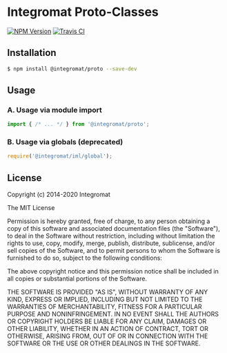 # Integromat Proto-Classes

[![NPM Version][npm-image]][npm-url] [![Travis CI][travis-image]][travis-url]

## Installation

```sh
$ npm install @integromat/proto --save-dev
```

## Usage

### A. Usage via module import

```ts
import { /* ... */ } from '@integromat/proto';
```

### B. Usage via globals (deprecated)

```js
require('@integromat/iml/global');
```


## License

Copyright (c) 2014-2020 Integromat

The MIT License

Permission is hereby granted, free of charge, to any person obtaining a copy of this software and associated documentation files (the "Software"), to deal in the Software without restriction, including without limitation the rights to use, copy, modify, merge, publish, distribute, sublicense, and/or sell copies of the Software, and to permit persons to whom the Software is furnished to do so, subject to the following conditions:

The above copyright notice and this permission notice shall be included in all copies or substantial portions of the Software.

THE SOFTWARE IS PROVIDED "AS IS", WITHOUT WARRANTY OF ANY KIND, EXPRESS OR IMPLIED, INCLUDING BUT NOT LIMITED TO THE WARRANTIES OF MERCHANTABILITY, FITNESS FOR A PARTICULAR PURPOSE AND NONINFRINGEMENT. IN NO EVENT SHALL THE AUTHORS OR COPYRIGHT HOLDERS BE LIABLE FOR ANY CLAIM, DAMAGES OR OTHER LIABILITY, WHETHER IN AN ACTION OF CONTRACT, TORT OR OTHERWISE, ARISING FROM, OUT OF OR IN CONNECTION WITH THE SOFTWARE OR THE USE OR OTHER DEALINGS IN THE SOFTWARE.

[npm-image]: https://img.shields.io/npm/v/imt-proto.svg?style=flat-square
[npm-url]: https://www.npmjs.com/package/imt-proto
[travis-image]: https://img.shields.io/travis/integromat/imt-proto/master.svg?style=flat-square&label=unit
[travis-url]: https://travis-ci.org/integromat/imt-proto
